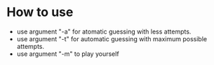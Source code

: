 # How to use
- use argument "-a" for atomatic guessing with less attempts.
- use argument "-t" for automatic guessing with maximum possible attempts.
- use argument "-m" to play yourself
